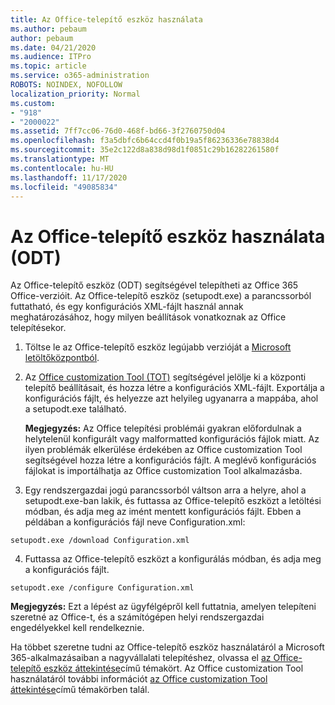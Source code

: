 ```yaml
---
title: Az Office-telepítő eszköz használata
ms.author: pebaum
author: pebaum
ms.date: 04/21/2020
ms.audience: ITPro
ms.topic: article
ms.service: o365-administration
ROBOTS: NOINDEX, NOFOLLOW
localization_priority: Normal
ms.custom:
- "918"
- "2000022"
ms.assetid: 7ff7cc06-76d0-468f-bd66-3f2760750d04
ms.openlocfilehash: f3a5dbfc6b64ccd4f0b19a5f86236336e78838d4
ms.sourcegitcommit: 35e2c122d8a838d98d1f0851c29b16282261580f
ms.translationtype: MT
ms.contentlocale: hu-HU
ms.lasthandoff: 11/17/2020
ms.locfileid: "49085834"
---
```

# <a name="using-the-office-deployment-tool-odt"></a>Az Office-telepítő eszköz használata (ODT)

Az Office-telepítő eszköz (ODT) segítségével telepítheti az Office 365 Office-verzióit. Az Office-telepítő eszköz (setupodt.exe) a parancssorból futtatható, és egy konfigurációs XML-fájlt használ annak meghatározásához, hogy milyen beállítások vonatkoznak az Office telepítésekor.
  
1. Töltse le az Office-telepítő eszköz legújabb verzióját a [Microsoft letöltőközpontból](https://go.microsoft.com/fwlink/p/?LinkID=626065).

2. Az [Office customization Tool (TOT)](https://config.office.com) segítségével jelölje ki a központi telepítő beállításait, és hozza létre a konfigurációs XML-fájlt. Exportálja a konfigurációs fájlt, és helyezze azt helyileg ugyanarra a mappába, ahol a setupodt.exe található.

    **Megjegyzés:** Az Office telepítési problémái gyakran előfordulnak a helytelenül konfigurált vagy malformatted konfigurációs fájlok miatt. Az ilyen problémák elkerülése érdekében az Office customization Tool segítségével hozza létre a konfigurációs fájlt. A meglévő konfigurációs fájlokat is importálhatja az Office customization Tool alkalmazásba.

3. Egy rendszergazdai jogú parancssorból váltson arra a helyre, ahol a setupodt.exe-ban lakik, és futtassa az Office-telepítő eszközt a letöltési módban, és adja meg az imént mentett konfigurációs fájlt. Ebben a példában a konfigurációs fájl neve Configuration.xml:

```setupodt.exe /download Configuration.xml```

4. Futtassa az Office-telepítő eszközt a konfigurálás módban, és adja meg a konfigurációs fájlt.

```setupodt.exe /configure Configuration.xml```

**Megjegyzés:** Ezt a lépést az ügyfélgépről kell futtatnia, amelyen telepíteni szeretné az Office-t, és a számítógépen helyi rendszergazdai engedélyekkel kell rendelkeznie.

Ha többet szeretne tudni az Office-telepítő eszköz használatáról a Microsoft 365-alkalmazásaiban a nagyvállalati telepítéshez, olvassa el [az Office-telepítő eszköz áttekintése](https://docs.microsoft.com/deployoffice/overview-office-deployment-tool)című témakört. Az Office customization Tool használatáról további információt [az Office customization Tool áttekintése](https://docs.microsoft.com/DeployOffice/overview-of-the-office-customization-tool-for-click-to-run)című témakörben talál.

